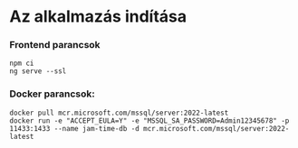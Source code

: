 # Az alkalmazás indítása

### Frontend parancsok
```
npm ci
ng serve --ssl
```

### Docker parancsok:
```
docker pull mcr.microsoft.com/mssql/server:2022-latest
docker run -e "ACCEPT_EULA=Y" -e "MSSQL_SA_PASSWORD=Admin12345678" -p 11433:1433 --name jam-time-db -d mcr.microsoft.com/mssql/server:2022-latest
```